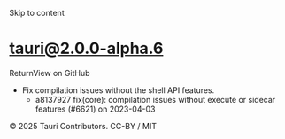 Skip to content
# tauri@2.0.0-alpha.6
ReturnView on GitHub
  * Fix compilation issues without the shell API features. 
    * a8137927 fix(core): compilation issues without execute or sidecar features (#6621) on 2023-04-03


© 2025 Tauri Contributors. CC-BY / MIT
